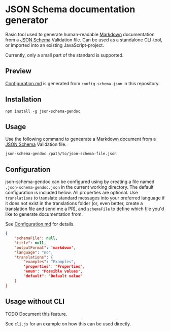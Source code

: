 # JSON Schema documentation generator

Basic tool used to generate human-readable [Markdown](https://daringfireball.net/projects/markdown/syntax) documentation
from a [JSON Schema](http://json-schema.org/) Validation file. Can be used as a standalone CLI-tool, or imported into
an existing JavaScript-project.

Currently, only a small part of the standard is supported.

## Preview

[Configuration.md](Configuration.md) is generated from `config.schema.json` in this repository.

## Installation

```
npm install -g json-schema-gendoc
```

## Usage

Use the following command to genearate a Markdown document from a [JSON Schema](http://json-schema.org/) Validation file.

```
json-schema-gendoc /path/to/json-schema-file.json
```

## Configuration

json-schema-gendoc can be configured using by creating a file named `.json-schema-gendoc.json` in the current working directory. The
default configuration is included below. All properties are optional. Use `translations` to translate standard messages into your
preferred language if it does not exist in the translations folder (or, even better, create a translation file and send me a PR),
and `schemaFile` to define which file you'd like to generate documentation from.

See [Configuration.md](Configuration.md) for details.

```json
{
    "schemaFile": null,
    "title": null,
    "outputFormat": 'markdown',
    "language": "no",
    "translations": {
        "examples": "Examples",
        'properties": "Properties",
        "enum": "Possible values",
        "default": "Default value"
    }
}
```

## Usage without CLI

TODO Document this feature.

See `cli.js` for an example on how this can be used directly.
